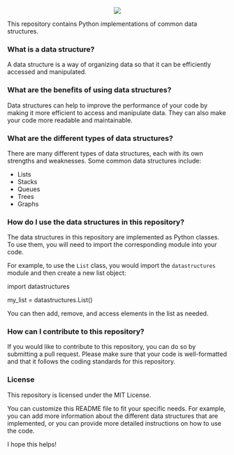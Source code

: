 
<!--Animated Text-->
<p align="center">
  <a href="https://github.com/DenverCoder1/readme-typing-svg"><img src="https://readme-typing-svg.herokuapp.com?lines=Welcome+To+My+Data+Structure+Solutions+Repository!;DS%20|%20PYTHON%20|%20JAVASCRIPT%20;%20I+encourage+contributions+to+this+repository!;Always%20learning%20new%20things%20Happy+coding!&center=true&width=500&height=50"></a>
</p>

This repository contains Python implementations of common data structures.

### What is a data structure?

A data structure is a way of organizing data so that it can be efficiently accessed and manipulated.

### What are the benefits of using data structures?

Data structures can help to improve the performance of your code by making it more efficient to access and manipulate data. They can also make your code more readable and maintainable.

### What are the different types of data structures?

There are many different types of data structures, each with its own strengths and weaknesses. Some common data structures include:

* Lists
* Stacks
* Queues
* Trees
* Graphs

### How do I use the data structures in this repository?

The data structures in this repository are implemented as Python classes. To use them, you will need to import the corresponding module into your code.

For example, to use the `List` class, you would import the `datastructures` module and then create a new list object:


import datastructures

my_list = datastructures.List()


You can then add, remove, and access elements in the list as needed.

### How can I contribute to this repository?

If you would like to contribute to this repository, you can do so by submitting a pull request. Please make sure that your code is well-formatted and that it follows the coding standards for this repository.

### License

This repository is licensed under the MIT License.


You can customize this README file to fit your specific needs. For example, you can add more information about the different data structures that are implemented, or you can provide more detailed instructions on how to use the code.

I hope this helps!
